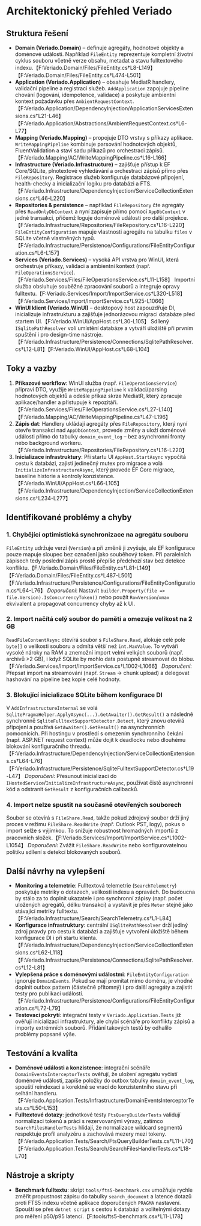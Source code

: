 # Architektonický přehled Veriado

## Struktura řešení
- **Domain (Veriado.Domain)** – definuje agregáty, hodnotové objekty a doménové události. Například `FileEntity` reprezentuje kompletní životní cyklus souboru včetně verze obsahu, metadat a stavu fulltextového indexu.【F:Veriado.Domain/Files/FileEntity.cs†L8-L149】【F:Veriado.Domain/Files/FileEntity.cs†L474-L501】
- **Application (Veriado.Application)** – obsahuje MediatR handlery, validační pipeline a registraci služeb. `AddApplication` zapojuje pipeline chování (logování, idempotence, validace) a poskytuje ambientní kontext požadavku přes `AmbientRequestContext`.【F:Veriado.Application/DependencyInjection/ApplicationServicesExtensions.cs†L21-L46】【F:Veriado.Application/Abstractions/AmbientRequestContext.cs†L6-L77】
- **Mapping (Veriado.Mapping)** – propojuje DTO vrstvy s příkazy aplikace. `WriteMappingPipeline` kombinuje parsování hodnotových objektů, FluentValidation a staví sadu příkazů pro orchestraci zápisů.【F:Veriado.Mapping/AC/WriteMappingPipeline.cs†L16-L166】
- **Infrastructure (Veriado.Infrastructure)** – zajišťuje přístup k EF Core/SQLite, plnotextové vyhledávání a orchestraci zápisů přímo přes `FileRepository`. Registrace služeb konfiguruje databázové připojení, health-checky a inicializační logiku pro databázi a FTS.【F:Veriado.Infrastructure/DependencyInjection/ServiceCollectionExtensions.cs†L46-L220】
- **Repositories & persistence** – například `FileRepository` čte agregáty přes `ReadOnlyDbContext` a nyní zapisuje přímo pomocí `AppDbContext` v jedné transakci, přičemž loguje doménové události pro další projekce.【F:Veriado.Infrastructure/Repositories/FileRepository.cs†L16-L220】 `FileEntityConfiguration` mapuje vlastnosti agregátu na tabulku `files` v SQLite včetně vlastněných typů.【F:Veriado.Infrastructure/Persistence/Configurations/FileEntityConfiguration.cs†L6-L157】
- **Services (Veriado.Services)** – vysoká API vrstva pro WinUI, která orchestruje příkazy, validaci a ambientní kontext (např. `FileOperationsService`).【F:Veriado.Services/Files/FileOperationsService.cs†L11-L158】 Importní služba obsluhuje souběžné zpracování souborů a integruje opravy fulltextu.【F:Veriado.Services/Import/ImportService.cs†L320-L518】【F:Veriado.Services/Import/ImportService.cs†L925-L1066】
- **WinUI klient (Veriado.WinUI)** – desktopový host zapouzdřuje DI, inicializuje infrastrukturu a zajišťuje jednorázovou migraci databáze před startem UI.【F:Veriado.WinUI/AppHost.cs†L30-L105】 Sdílený `ISqlitePathResolver` volí umístění databáze a vytváří úložiště při prvním spuštění i pro design-time nástroje.【F:Veriado.Infrastructure/Persistence/Connections/SqlitePathResolver.cs†L12-L81】【F:Veriado.WinUI/AppHost.cs†L68-L104】

## Toky a vazby
1. **Příkazové workflow**: WinUI služba (např. `FileOperationsService`) připraví DTO, využije `WriteMappingPipeline` k validaci/parsing hodnotových objektů a odešle příkaz skrze MediatR, který zpracuje aplikace/handler a přistupuje k repozitáři.【F:Veriado.Services/Files/FileOperationsService.cs†L27-L140】【F:Veriado.Mapping/AC/WriteMappingPipeline.cs†L47-L196】
2. **Zápis dat**: Handlery ukládají agregáty přes `FileRepository`, který nyní otevře transakci nad `AppDbContext`, provede změny a uloží doménové události přímo do tabulky `domain_event_log` – bez asynchronní fronty nebo background workeru.【F:Veriado.Infrastructure/Repositories/FileRepository.cs†L16-L220】
3. **Inicializace infrastruktury**: Při startu UI `AppHost.StartAsync` vypočítá cestu k databázi, zajistí jedinečný mutex pro migrace a volá `InitializeInfrastructureAsync`, který provede EF Core migrace, baseline historie a kontroly konzistence.【F:Veriado.WinUI/AppHost.cs†L66-L105】【F:Veriado.Infrastructure/DependencyInjection/ServiceCollectionExtensions.cs†L234-L277】

## Identifikované problémy a chyby
### 1. Chybějící optimistická synchronizace na agregátu souboru
`FileEntity` udržuje verzi (`Version`) a při změně ji zvyšuje, ale EF konfigurace pouze mapuje sloupec bez označení jako souběhový token. Při paralelních zápisech tedy poslední zápis prostě přepíše předchozí stav bez detekce konfliktu.【F:Veriado.Domain/Files/FileEntity.cs†L81-L149】【F:Veriado.Domain/Files/FileEntity.cs†L487-L501】【F:Veriado.Infrastructure/Persistence/Configurations/FileEntityConfiguration.cs†L64-L76】 
*Doporučení*: Nastavit `builder.Property(file => file.Version).IsConcurrencyToken()` nebo použít `RowVersion`/`xmax` ekvivalent a propagovat concurrency chyby až k UI.

### 2. Import načítá celý soubor do paměti a omezuje velikost na 2 GB
`ReadFileContentAsync` otevírá soubor s `FileShare.Read`, alokuje celé pole `byte[]` o velikosti souboru a odmítá větší než `int.MaxValue`. To vytváří vysoké nároky na RAM a znemožní import velmi velkých souborů (např. archivů >2 GB), i když SQLite by mohlo data postupně streamovat do blobu.【F:Veriado.Services/Import/ImportService.cs†L1002-L1066】 
*Doporučení*: Přepsat import na streamování (např. `Stream` -> chunk upload) a delegovat hashování na pipeline bez kopie celé hodnoty.

### 3. Blokující inicializace SQLite během konfigurace DI
V `AddInfrastructureInternal` se volá `SqlitePragmaHelper.ApplyAsync(...).GetAwaiter().GetResult()` a následně synchronně `SqliteFulltextSupportDetector.Detect`, který znovu otevírá připojení a používá `GetAwaiter().GetResult()` na asynchronních pomocnících. Při hostingu v prostředí s omezením synchronního čekání (např. ASP.NET request context) může dojít k deadlocku nebo dlouhému blokování konfiguračního threadu.【F:Veriado.Infrastructure/DependencyInjection/ServiceCollectionExtensions.cs†L64-L76】【F:Veriado.Infrastructure/Persistence/SqliteFulltextSupportDetector.cs†L19-L47】 
*Doporučení*: Přesunout inicializaci do `IHostedService`/`InitializeInfrastructureAsync`, používat čistě asynchronní kód a odstranit `GetResult` z konfiguračních callbacků.

### 4. Import nelze spustit na současně otevřených souborech
Soubor se otevírá s `FileShare.Read`, takže pokud zdrojový soubor drží jiný proces v režimu `FileShare.ReadWrite` (např. Outlook PST, logy), pokus o import selže s výjimkou. To snižuje robustnost hromadných importů z pracovních složek.【F:Veriado.Services/Import/ImportService.cs†L1002-L1054】 
*Doporučení*: Zvážit `FileShare.ReadWrite` nebo konfigurovatelnou politiku sdílení s detekcí blokovaných souborů.

## Další návrhy na vylepšení
- **Monitoring a telemetrie**: Fulltextová telemetrie (`SearchTelemetry`) poskytuje metriky o dotazech, velikosti indexu a opravách. Do budoucna by stálo za to doplnit ukazatele i pro synchronní zápisy (např. počet uložených agregátů, délku transakcí) a vystavit je přes `Meter` stejně jako stávající metriky fulltextu.【F:Veriado.Infrastructure/Search/SearchTelemetry.cs†L1-L84】
- **Konfigurace infrastruktury**: centrální `ISqlitePathResolver` drží jediný zdroj pravdy pro cestu k databázi a zajišťuje vytvoření úložiště během konfigurace DI i při startu klienta.【F:Veriado.Infrastructure/DependencyInjection/ServiceCollectionExtensions.cs†L62-L118】【F:Veriado.Infrastructure/Persistence/Connections/SqlitePathResolver.cs†L12-L81】
- **Vylepšená práce s doménovými událostmi**: `FileEntityConfiguration` ignoruje `DomainEvents`. Pokud se mají promítat mimo doménu, je vhodné doplnit outbox pattern (částečně přítomný) i pro další agregáty a zajistit testy pro publikaci událostí.【F:Veriado.Infrastructure/Persistence/Configurations/FileEntityConfiguration.cs†L72-L79】
- **Testovací pokrytí**: integrační testy v `Veriado.Application.Tests` již ověřují inicializaci infrastruktury, ale chybí scénáře pro konflikty zápisů a importy extrémních souborů. Přidání takových testů by odhalilo problémy popsané výše.

## Testování a kvalita
- **Doménové události a konzistence**: integrační scénáře `DomainEventsInterceptorTests` ověřují, že uložení agregátu vyčistí doménové události, zapíše položky do outbox tabulky `domain_event_log`, spouští reindexaci a korektně se vrací do konzistentního stavu při selhání handleru.【F:Veriado.Application.Tests/Infrastructure/DomainEventsInterceptorTests.cs†L50-L153】
- **Fulltextové dotazy**: jednotkové testy `FtsQueryBuilderTests` validují normalizaci tokenů a práci s rezervovanými výrazy, zatímco `SearchFilesHandlerTests` hlídají, že normalizace wildcard segmentů respektuje profil analyzéru a zachovává mezery mezi tokeny.【F:Veriado.Application.Tests/Search/FtsQueryBuilderTests.cs†L11-L70】【F:Veriado.Application.Tests/Search/SearchFilesHandlerTests.cs†L18-L70】

## Nástroje a skripty
- **Benchmark fulltextu**: skript `tools/fts5-benchmark.csx` umožňuje rychle změřit propustnost zápisu do tabulky `search_document` a latence dotazů proti FTS5 indexu včetně aplikace doporučených `PRAGMA` nastavení. Spouští se přes `dotnet script` s cestou k databázi a volitelnými dotazy pro měření p50/p95 latencí.【F:tools/fts5-benchmark.csx†L11-L178】
